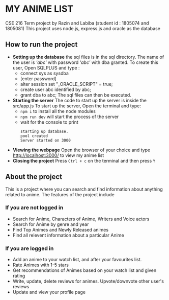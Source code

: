 # MY ANIME LIST
CSE 216 Term project by Razin and Labiba
(student id : 1805074 and 1805081)
This project uses node.js, express.js and oracle as the database

## How to run the project
+ **Setting up the database**
    the sql files is in the sql directory. The name of the user is *'abc'* with password *'abc'* with dba granted.
    To create this user, Open SQLPLUS and type :
    * connect sys as sysdba
    * [enter password]
    * alter session set "_ORACLE_SCRIPT" = true;
    * create user abc identified by abc;
    * grant dba to abc;
    The sql files can then be executed.
+ **Starting the server**
The code to start up the server is inside the src/app.js
To start up the server, Open the terminal and type:
  * `npm i` to install all the node modules
  * `npm run dev` will start the process of the server
  * wait for the console to print
    ```
    starting up database.  
    pool created  
    Server started on 3000  
    ```
+ **Viewing the webpage**
    Open the browser of your choice and type [http://localhost:3000/](http://localhost:3000/) to view my anime list
+ **Closing the project**
    Press `Ctrl + c` on the terminal and then press `Y`

## About the project
This is a project where you can search and find information about anything related to anime.
The features of the project include
### If you are not logged in
  * Search for Anime, Characters of Anime, Writers and Voice actors
  * Search for Anime by genre and year
  * Find Top Animes and Newly Released animes
  * Find all relevent information about a particular Anime
### If you are logged in
  * Add an anime to your watch list, and after your favourites list.
  * Rate Animes with 1-5 stars
  * Get recommendations of Animes based on your watch list and given rating
  * Write, update, delete reviews for animes. Upvote/downvote other user's reviews
  * Update and view your profile page

